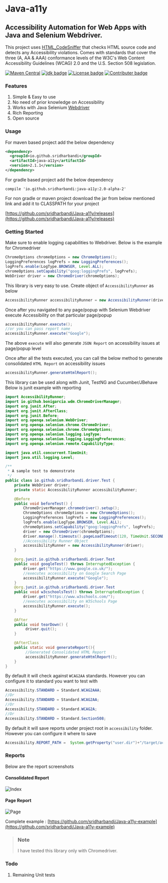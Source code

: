 # Java-a11y
## Accessibility Automation for Web Apps with Java and Selenium Webdriver.

This project uses [HTML_CodeSniffer](https://squizlabs.github.io/HTML_CodeSniffer/) that checks HTML source code and detects any Accessibility violations. Comes with standards that cover the three (A, AA & AAA) conformance levels of the W3C's Web Content Accessibility Guidelines (WCAG) 2.0 and the U.S. Section 508 legislation.

[![Maven Central](https://img.shields.io/maven-central/v/io.github.sridharbandi/java-a11y.svg)](http://search.maven.org/#search|ga|1|g:"io.github.sridharbandi")
[![jdk badge](https://img.shields.io/badge/jdk-8-green.svg)](http://www.oracle.com/technetwork/java/javase/downloads/index.html)
[![License badge](https://img.shields.io/badge/license-MIT-blue.svg)](https://opensource.org/licenses/MIT)
[![Contributer badge](https://img.shields.io/github/contributors/sridharbandi/Java-a11y.svg)](https://github.com/sridharbandi/Java-a11y/graphs/contributors)

### Features
1. Simple & Easy to use
2. No need of prior knowledge on Accessibility
3. Works with Java Selenium [Webdriver](https://www.seleniumhq.org/projects/webdriver/)
4. Rich Reporting
5. Open source

### Usage
For maven based project add the below dependency
```xml
<dependency>
  <groupId>io.github.sridharbandi</groupId>
  <artifactId>java-a11y</artifactId>
  <version>2.1.1</version>
</dependency>
```
For gradle based project add the below dependency
```
compile 'io.github.sridharbandi:java-a11y:2.0-alpha-2'
```
For non gradle or maven project download the jar from below mentioned link and add it to CLASSPATH for your project

[https://github.com/sridharbandi/Java-a11y/releases](https://github.com/sridharbandi/Java-a11y/releases)

### Getting Started
Make sure to enable logging capabilities to Webdriver. Below is the example for Chromedriver
```java
ChromeOptions chromeOptions = new ChromeOptions();
LoggingPreferences logPrefs = new LoggingPreferences();
logPrefs.enable(LogType.BROWSER, Level.ALL);
chromeOptions.setCapability("goog:loggingPrefs", logPrefs);
WebDriver driver = new ChromeDriver(chromeOptions);
```

This library is very easy to use. Create object of `AccessibilityRunner` as below
```java
AccessibilityRunner accessibilityRunner = new AccessibilityRunner(driver);
```

Once after you navigated to any page/popup with Selenium Webdriver execute Accessibility on that particular page/popup
```java
accessibilityRunner.execute();
//or you can pass report name
accessibilityRunner.execute("Google");
```

The above `execute` will also generate `JSON Report` on accessibility issues at page/popup level

Once after all the tests executed, you can call the below method to generate consolidated `HTML Report` on accessibility issues
```java
accessibilityRunner.generateHtmlReport();
```

This library can be used along with Junit, TestNG and Cucumber/JBehave
Below is junit example with reporting

```java
import AccessibilityRunner;
import io.github.bonigarcia.wdm.ChromeDriverManager;
import org.junit.After;
import org.junit.AfterClass;
import org.junit.Before;
import org.openqa.selenium.WebDriver;
import org.openqa.selenium.chrome.ChromeDriver;
import org.openqa.selenium.chrome.ChromeOptions;
import org.openqa.selenium.logging.LogType;
import org.openqa.selenium.logging.LoggingPreferences;
import org.openqa.selenium.remote.CapabilityType;

import java.util.concurrent.TimeUnit;
import java.util.logging.Level;

/**
 * A sample test to demonstrate
 */
public class io.github.sridharbandi.driver.Test {
    private WebDriver driver;
    private static AccessibilityRunner accessibilityRunner;

    @Before
    public void beforeTest() {
        ChromeDriverManager.chromedriver().setup();
        ChromeOptions chromeOptions = new ChromeOptions();
        LoggingPreferences logPrefs = new LoggingPreferences();
        logPrefs.enable(LogType.BROWSER, Level.ALL);
        chromeOptions.setCapability("goog:loggingPrefs", logPrefs);
        driver = new ChromeDriver(chromeOptions);
        driver.manage().timeouts().pageLoadTimeout(120, TimeUnit.SECONDS);
        //Accessibility Runner Object
        accessibilityRunner = new AccessibilityRunner(driver);
    }

    @org.junit.io.github.sridharbandi.driver.Test
    public void googleTest() throws InterruptedException {
        driver.get("https://www.google.co.uk/");
        //executes accessibility on Google Search Page
        accessibilityRunner.execute("Google");
    }
    @org.junit.io.github.sridharbandi.driver.Test
    public void w3cschoolsTest() throws InterruptedException {
        driver.get("https://www.w3schools.com/");
        //executes accessibility on W3Schools Page
        accessibilityRunner.execute();
    }

    @After
    public void tearDown() {
         driver.quit();
    }

    @AfterClass
    public static void generateReport(){
         //Generated Consolidated HTML Report
         accessibilityRunner.generateHtmlReport();
    }
}

```

By default it will check against `WCAG2AA` standards. However you can configure it to standard you want to test with
```java
Accessibility.STANDARD = Standard.WCAG2AAA;
//Or
Accessibility.STANDARD = Standard.WCAG2AA;
//Or
Accessibility.STANDARD = Standard.WCAG2A;
//Or
Accessibility.STANDARD = Standard.Section508;
```

By default it will save reports under project root in `accessibility` folder. However you can configure it where to save
```java
Accessibility.REPORT_PATH =  System.getProperty("user.dir")+"/target/accessibility";
```

### Reports
Below are the report screenshots

#### Consolidated Report
![Index](/readme/index.png)

#### Page Report
![Page](/readme/page.png)

Complete example : [https://github.com/sridharbandi/Java-a11y-example](https://github.com/sridharbandi/Java-a11y-example)

> ### Note
> I have tested this library only with Chromedriver.

### Todo
1. Remaining Unit tests




